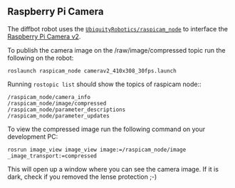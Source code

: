 ## Raspberry Pi Camera

The diffbot robot uses the [`UbiquityRobotics/raspicam_node`](https://github.com/UbiquityRobotics/raspicam_node)
to interface the [Raspberry Pi Camera v2](https://www.raspberrypi.org/products/camera-module-v2/).

To publish the camera image on the /raw/image/compressed topic run the following on the robot:

```console
roslaunch raspicam_node camerav2_410x308_30fps.launch
```

Running `rostopic list` should show the topics of raspicam node::

```console
/raspicam_node/camera_info
/raspicam_node/image/compressed
/raspicam_node/parameter_descriptions
/raspicam_node/parameter_updates
```


To view the compressed image run the following command on your development PC:

```
rosrun image_view image_view image:=/raspicam_node/image _image_transport:=compressed
```

This will open up a window where you can see the camera image. If it is dark, check if you removed the lense protection ;-)